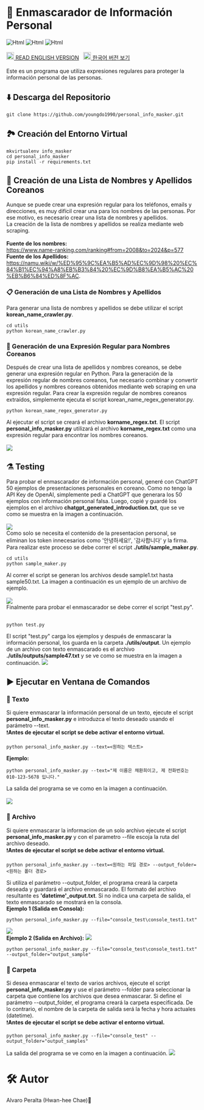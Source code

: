 # 🪪 Enmascarador de Información Personal
<img alt="Html" src ="https://img.shields.io/badge/python-v3.11.4-blue"></img>
<img alt="Html" src ="https://img.shields.io/badge/Windows11-Pass-brightgreen"></img>
<img alt="Html" src ="https://img.shields.io/badge/Ubuntu20.04-Pass-brightgreen"></img><br /><br />
<a href="./README_eng.md"><img src="./img/flags/us.png" height="20px"></img> READ ENGLISH VERSION</a>
&nbsp;
<a href="./README_eng.md"><img src="./img/flags/kr.png" height="20px"></img> 한국어 버전 보기</a><br /><br />
Este es un programa que utiliza expresiones regulares para proteger la información personal de las personas.
## ⬇️ Descarga del Repositorio
```
git clone https://github.com/youngdo1990/personal_info_masker.git
```
## 🏞️ Creación del Entorno Virtual
```
mkvirtualenv info_masker
cd personal_info_masker
pip install -r requirements.txt
```
## 📄 Creación de una Lista de Nombres y Apellidos Coreanos
Aunque se puede crear una expresión regular para los teléfonos, emails y direcciones, es muy difícil crear una para los nombres de las personas. Por ese motivo, es necesario crear una lista de nombres y apellidos.<br />
La creación de la lista de nombres y apellidos se realiza mediante web scraping.<br /><br />
<b>Fuente de los nombres:</b> <br />
<a href="https://www.name-ranking.com/ranking#from=2008&to=2024&p=577">https://www.name-ranking.com/ranking#from=2008&to=2024&p=577</a></br>
<b>Fuente de los Apellidos:</b> <br />
<a href="https://namu.wiki/w/%ED%95%9C%EA%B5%AD%EC%9D%98%20%EC%84%B1%EC%94%A8%EB%B3%84%20%EC%9D%B8%EA%B5%AC%20%EB%B6%84%ED%8F%AC">https://namu.wiki/w/%ED%95%9C%EA%B5%AD%EC%9D%98%20%EC%84%B1%EC%94%A8%EB%B3%84%20%EC%9D%B8%EA%B5%AC%20%EB%B6%84%ED%8F%AC</a>.
### 📋 Generación de una Lista de Nombres y Apellidos
Para generar una lista de nombres y apellidos se debe utilizar el script <b>korean_name_crawler.py</b>.
```
cd utils
python korean_name_crawler.py
```
### 🔣 Generación de una Expresión Regular para Nombres Coreanos
Después de crear una lista de apellidos y nombres coreanos, se debe generar una expresión regular en Python. Para la generación de la expresión regular de nombres coreanos, fue necesario combinar y convertir los apellidos y nombres coreanos obtenidos mediante web scraping en una expresión regular. Para crear la expresión regular de nombres coreanos extraídos, simplemente ejecuta el script korean_name_regex_generator.py.
```
python korean_name_regex_generator.py
```
Al ejecutar el script se creará el archivo <b>korname_regex.txt</b>. El script <b>personal_info_masker.py</b> utilizará el archivo <b>korname_regex.txt</b> como una expresión regular para encontrar los nombres coreanos.<br /><br />
<img src="./img/korname_regex_file.png"></img><br />
## ⚗️ Testing
Para probar el enmascarador de información personal, generé con ChatGPT 50 ejemplos de presentaciones personales en coreano. Como no tengo la API Key de OpenAI, simplemente pedí a ChatGPT que generara los 50 ejemplos con información personal falsa. Luego, copié y guardé los ejemplos en el archivo <b>chatgpt_generated_introduction.txt</b>, que se ve como se muestra en la imagen a continuación.<br /><br />
<img src="./img/chatgpt_samples.png"></img><br />
Como solo se necesita el contenido de la presentacion personal, se eliminan los token innecesarios como '안녕하세요!', '감사합니다' y la firma. Para realizar este proceso se debe correr el script <b>./utils/sample_maker.py</b>.<br />
```
cd utils
python sample_maker.py
```
Al correr el script se generan los archivos desde sample1.txt hasta sample50.txt. La imagen a continuación es un ejemplo de un archivo de ejemplo.<br /><br />
<img src="./img/sample_file.png"></img><br />
Finalmente para probar el enmascarador se debe correr el script "test.py".<br /><br />
```
python test.py
```
El script "test.py" carga los ejemplos y después de enmascarar la información personal, los guarda en la carpeta <b>./utils/output</b>. Un ejemplo de un archivo con texto enmascarado es el archivo <b>./utils/outputs/sample47.txt</b> y se ve como se muestra en la imagen a continuación.
<img src="./img/output_file.png"><br />
## ▶️ Ejecutar en Ventana de Comandos
### 🔡 Texto
Si quiere enmascarar la información personal de un texto, ejecute el script <b>personal_info_masker.py</b> e introduzca el texto deseado usando el parámetro --text.<br />
❗<b>Antes de ejecutar el script se debe activar el entorno virtual.</b>

```
python personal_info_masker.py --text=<원하는 텍스트>
```
<b>Ejemplo:</b>
```
python personal_info_masker.py --text="제 이름은 채환희이고, 제 전화번호는 010-123-5678 입니다."
```
La salida del programa se ve como en la imagen a continuación.<br /><br />
<img src="./img/console_text_sample.png"><br />
### 📝 Archivo
Si quiere enmascarar la informacion de un solo archivo ejecute el script <b>personal_info_masker.py</b> y con el parametro --file escoja la ruta del archivo deseado.<br />
❗<b>Antes de ejecutar el script se debe activar el entorno virtual.</b>
```
python personal_info_masker.py --text=<원하는 파일 경로> --output_folder=<원하는 폴더 경로>
```
Si utiliza el parámetro --output_folder, el programa creará la carpeta deseada y guardará el archivo enmascarado. El formato del archivo resultante es <b>'datetime'_output.txt</b>. Si no indica una carpeta de salida, el texto enmascarado se mostrará en la consola.<br />
<b>Ejemplo 1 (Salida en Consola):</b>
```
python personal_info_masker.py --file="console_test\console_test1.txt"
```
<img src="./img/single_file_test1.png"><br />
<b>Ejemplo 2 (Salida en Archivo):</b>
<img src="./img/single_file_test2.png"><br />
```
python personal_info_masker.py --file="console_test\console_test1.txt" --output_folder="output_sample"
```
### 📁 Carpeta
Si desea enmascarar el texto de varios archivos, ejecute el script <b>personal_info_masker.py</b> y use el parámetro --folder para seleccionar la carpeta que contiene los archivos que desea enmascarar. Si define el parámetro --output_folder, el programa creará la carpeta especificada. De lo contrario, el nombre de la carpeta de salida será la fecha y hora actuales (datetime).<br />
❗<b>Antes de ejecutar el script se debe activar el entorno virtual.</b>
```
python personal_info_masker.py --file="console_test" --output_folder="output_samples"
```
La salida del programa se ve como en la imagen a continuación.
<img src="./img/folder_sample.png"><br />
# 🛠 Autor
Alvaro Peralta (Hwan-hee Chae)👑<br>
